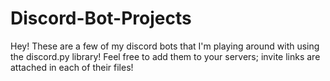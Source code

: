 # Discord-Bot-Projects

Hey! These are a few of my discord bots that I'm playing around with using the discord.py library! Feel free to add them to your servers; invite links are attached in each of their files!
